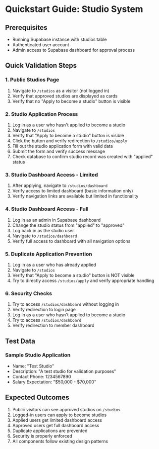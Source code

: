 # Quickstart Guide: Studio System

## Prerequisites

- Running Supabase instance with studios table
- Authenticated user account
- Admin access to Supabase dashboard for approval process

## Quick Validation Steps

### 1. Public Studios Page

1. Navigate to `/studios` as a visitor (not logged in)
2. Verify that approved studios are displayed as cards
3. Verify that no "Apply to become a studio" button is visible

### 2. Studio Application Process

1. Log in as a user who hasn't applied to become a studio
2. Navigate to `/studios`
3. Verify that "Apply to become a studio" button is visible
4. Click the button and verify redirection to `/studios/apply`
5. Fill out the studio application form with valid data
6. Submit the form and verify success message
7. Check database to confirm studio record was created with "applied" status

### 3. Studio Dashboard Access - Limited

1. After applying, navigate to `/studios/dashboard`
2. Verify access to limited dashboard (basic information only)
3. Verify navigation links are available but limited in functionality

### 4. Studio Dashboard Access - Full

1. Log in as an admin in Supabase dashboard
2. Change the studio status from "applied" to "approved"
3. Log back in as the studio user
4. Navigate to `/studios/dashboard`
5. Verify full access to dashboard with all navigation options

### 5. Duplicate Application Prevention

1. Log in as a user who has already applied
2. Navigate to `/studios`
3. Verify that "Apply to become a studio" button is NOT visible
4. Try to directly access `/studios/apply` and verify appropriate handling

### 6. Security Checks

1. Try to access `/studios/dashboard` without logging in
2. Verify redirection to login page
3. Log in as a user who hasn't applied to become a studio
4. Try to access `/studios/dashboard`
5. Verify redirection to member dashboard

## Test Data

### Sample Studio Application

- Name: "Test Studio"
- Description: "A test studio for validation purposes"
- Contact Phone: 1234567890
- Salary Expectation: "$50,000 - $70,000"

## Expected Outcomes

1. Public visitors can see approved studios on `/studios`
2. Logged-in users can apply to become studios
3. Applied users get limited dashboard access
4. Approved users get full dashboard access
5. Duplicate applications are prevented
6. Security is properly enforced
7. All components follow existing design patterns
